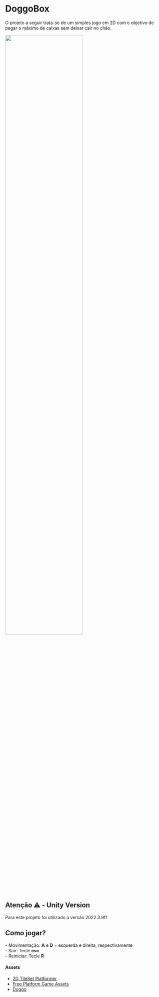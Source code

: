 # DoggoBox
O projeto a seguir trata-se de um simples jogo em 2D com o objetivo de pegar o máximo de caixas sem deixar cair no chão. 

<img src="https://github.com/JGMelon22/AppUni/assets/73988556/8044b5c3-161e-4453-ab97-114fe340c083" width="70%"/> <span>&nbsp;</span>

<h2>Atenção ⚠️ - Unity Version</h2>
<span>Para este projeto foi utilizado a versão 2022.3.9f1</span>

<h2>Como jogar?</h2>
- Movimentação: <strong>A</strong> e <strong>D</strong> = esquerda e direita, respectivamente </br>
- Sair: Tecle <strong>esc</strong> </br>
- Reiniciar: Tecle <strong>R</strong> </br>

<h4>Assets</h4>
<ul>
  <li><a href="https://assetstore.unity.com/packages/2d/textures-materials/2d-tileset-platformer-254632">2D TileSet Platformer</a></li>
  <li><a href="https://assetstore.unity.com/packages/2d/environments/free-platform-game-assets-85838">Free Platform Game Assets</a></li>
  <li><a href="https://www.gameart2d.com/cat-and-dog-free-sprites.html">Doggo</a></li>
</ul>